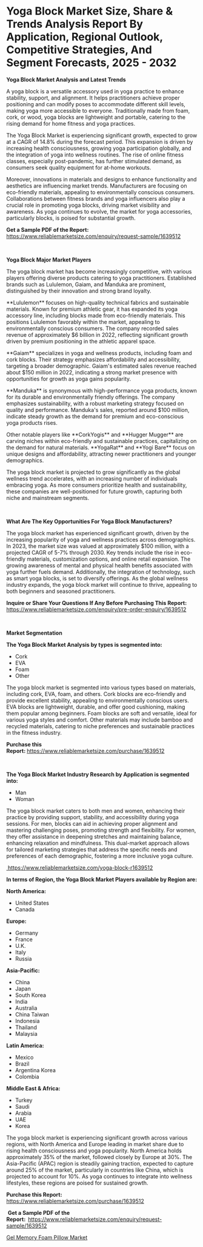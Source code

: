 <p><h1>Yoga Block Market Size, Share & Trends Analysis Report By Application, Regional Outlook, Competitive Strategies, And Segment Forecasts, 2025 - 2032</h1></p><p><strong>Yoga Block Market Analysis and Latest Trends</strong></p>
<p><p>A yoga block is a versatile accessory used in yoga practice to enhance stability, support, and alignment. It helps practitioners achieve proper positioning and can modify poses to accommodate different skill levels, making yoga more accessible to everyone. Traditionally made from foam, cork, or wood, yoga blocks are lightweight and portable, catering to the rising demand for home fitness and yoga practices.</p><p>The Yoga Block Market is experiencing significant growth, expected to grow at a CAGR of 14.8% during the forecast period. This expansion is driven by increasing health consciousness, growing yoga participation globally, and the integration of yoga into wellness routines. The rise of online fitness classes, especially post-pandemic, has further stimulated demand, as consumers seek quality equipment for at-home workouts.</p><p>Moreover, innovations in materials and designs to enhance functionality and aesthetics are influencing market trends. Manufacturers are focusing on eco-friendly materials, appealing to environmentally conscious consumers. Collaborations between fitness brands and yoga influencers also play a crucial role in promoting yoga blocks, driving market visibility and awareness. As yoga continues to evolve, the market for yoga accessories, particularly blocks, is poised for substantial growth.</p></p>
<p><strong>Get a Sample PDF of the Report:&nbsp;</strong> <a href="https://www.reliablemarketsize.com/enquiry/request-sample/1639512?utm_campaign=2409&utm_medium=2&utm_source=Github&utm_content=ia&utm_term=08022025&utm_id=yoga-block">https://www.reliablemarketsize.com/enquiry/request-sample/1639512</a></p>
<p>&nbsp;</p>
<p><strong>Yoga Block Major Market Players</strong></p>
<p><p>The yoga block market has become increasingly competitive, with various players offering diverse products catering to yoga practitioners. Established brands such as Lululemon, Gaiam, and Manduka are prominent, distinguished by their innovation and strong brand loyalty.</p><p>**Lululemon** focuses on high-quality technical fabrics and sustainable materials. Known for premium athletic gear, it has expanded its yoga accessory line, including blocks made from eco-friendly materials. This positions Lululemon favorably within the market, appealing to environmentally conscious consumers. The company recorded sales revenue of approximately $6 billion in 2022, reflecting significant growth driven by premium positioning in the athletic apparel space.</p><p>**Gaiam** specializes in yoga and wellness products, including foam and cork blocks. Their strategy emphasizes affordability and accessibility, targeting a broader demographic. Gaiam's estimated sales revenue reached about $150 million in 2022, indicating a strong market presence with opportunities for growth as yoga gains popularity.</p><p>**Manduka** is synonymous with high-performance yoga products, known for its durable and environmentally friendly offerings. The company emphasizes sustainability, with a robust marketing strategy focused on quality and performance. Manduka's sales, reported around $100 million, indicate steady growth as the demand for premium and eco-conscious yoga products rises.</p><p>Other notable players like **CorkYogis** and **Hugger Mugger** are carving niches within eco-friendly and sustainable practices, capitalizing on the demand for natural materials. **YogaRat** and **Yogi Bare** focus on unique designs and affordability, attracting newer practitioners and younger demographics.</p><p>The yoga block market is projected to grow significantly as the global wellness trend accelerates, with an increasing number of individuals embracing yoga. As more consumers prioritize health and sustainability, these companies are well-positioned for future growth, capturing both niche and mainstream segments.</p></p>
<p>&nbsp;</p>
<p><strong>What Are The Key Opportunities For Yoga Block Manufacturers?</strong></p>
<p><p>The yoga block market has experienced significant growth, driven by the increasing popularity of yoga and wellness practices across demographics. In 2023, the market size was valued at approximately $100 million, with a projected CAGR of 5-7% through 2030. Key trends include the rise in eco-friendly materials, customization options, and online retail expansion. The growing awareness of mental and physical health benefits associated with yoga further fuels demand. Additionally, the integration of technology, such as smart yoga blocks, is set to diversify offerings. As the global wellness industry expands, the yoga block market will continue to thrive, appealing to both beginners and seasoned practitioners.</p></p>
<p><strong>Inquire or Share Your Questions If Any Before Purchasing This Report:</strong> <a href="https://www.reliablemarketsize.com/enquiry/pre-order-enquiry/1639512?utm_campaign=2409&utm_medium=2&utm_source=Github&utm_content=ia&utm_term=08022025&utm_id=yoga-block">https://www.reliablemarketsize.com/enquiry/pre-order-enquiry/1639512</a></p>
<p>&nbsp;</p>
<p><strong>Market Segmentation</strong></p>
<p><strong>The Yoga Block Market Analysis by types is segmented into:</strong></p>
<p><ul><li>Cork</li><li>EVA</li><li>Foam</li><li>Other</li></ul></p>
<p><p>The yoga block market is segmented into various types based on materials, including cork, EVA, foam, and others. Cork blocks are eco-friendly and provide excellent stability, appealing to environmentally conscious users. EVA blocks are lightweight, durable, and offer good cushioning, making them popular among beginners. Foam blocks are soft and versatile, ideal for various yoga styles and comfort. Other materials may include bamboo and recycled materials, catering to niche preferences and sustainable practices in the fitness industry.</p></p>
<p><strong>Purchase this Report:&nbsp;</strong><a href="https://www.reliablemarketsize.com/purchase/1639512?utm_campaign=2409&utm_medium=2&utm_source=Github&utm_content=ia&utm_term=08022025&utm_id=yoga-block">https://www.reliablemarketsize.com/purchase/1639512</a></p>
<p>&nbsp;</p>
<p><strong>The Yoga Block Market Industry Research by Application is segmented into:</strong></p>
<p><ul><li>Man</li><li>Woman</li></ul></p>
<p><p>The yoga block market caters to both men and women, enhancing their practice by providing support, stability, and accessibility during yoga sessions. For men, blocks can aid in achieving proper alignment and mastering challenging poses, promoting strength and flexibility. For women, they offer assistance in deepening stretches and maintaining balance, enhancing relaxation and mindfulness. This dual-market approach allows for tailored marketing strategies that address the specific needs and preferences of each demographic, fostering a more inclusive yoga culture.</p></p>
<p><a href="https://www.reliablemarketsize.com/yoga-block-r1639512?utm_campaign=2409&utm_medium=2&utm_source=Github&utm_content=ia&utm_term=08022025&utm_id=yoga-block">&nbsp;https://www.reliablemarketsize.com/yoga-block-r1639512</a></p>
<p><strong>In terms of Region, the Yoga Block Market Players available by Region are:</strong></p>
<p>
    <p> <strong> North America: </strong>
        <ul>
            <li>United States</li>
            <li>Canada</li>
        </ul>
        </p> 
    <p> <strong> Europe: </strong>
        <ul>
            <li>Germany</li>
            <li>France</li>
            <li>U.K.</li>
            <li>Italy</li>
            <li>Russia</li>
        </ul>
        </p> 
    <p> <strong> Asia-Pacific: </strong>
        <ul>
            <li>China</li>
            <li>Japan</li>
            <li>South Korea</li>
            <li>India</li>
            <li>Australia</li>
            <li>China Taiwan</li>
            <li>Indonesia</li>
            <li>Thailand</li>
            <li>Malaysia</li>
        </ul>
        </p> 
    <p> <strong> Latin America: </strong>
        <ul>
            <li>Mexico</li>
            <li>Brazil</li>
            <li>Argentina Korea</li>
            <li>Colombia</li>
        </ul>
        </p> 
    <p> <strong> Middle East & Africa: </strong>
        <ul>
            <li>Turkey</li>
            <li>Saudi</li>
            <li>Arabia</li>
            <li>UAE</li>
            <li>Korea</li>
        </ul>
    </p>
    </p>
<p><p>The yoga block market is experiencing significant growth across various regions, with North America and Europe leading in market share due to rising health consciousness and yoga popularity. North America holds approximately 35% of the market, followed closely by Europe at 30%. The Asia-Pacific (APAC) region is steadily gaining traction, expected to capture around 25% of the market, particularly in countries like China, which is projected to account for 10%. As yoga continues to integrate into wellness lifestyles, these regions are poised for sustained growth.</p></p>
<p><strong>Purchase this Report: </strong><a href="https://www.reliablemarketsize.com/purchase/1639512?utm_campaign=2409&utm_medium=2&utm_source=Github&utm_content=ia&utm_term=08022025&utm_id=yoga-block">https://www.reliablemarketsize.com/purchase/1639512</a></p>
<p>&nbsp;<strong>Get a Sample PDF of the Report:&nbsp;&nbsp;</strong><a href="https://www.reliablemarketsize.com/enquiry/request-sample/1639512?utm_campaign=2409&utm_medium=2&utm_source=Github&utm_content=ia&utm_term=08022025&utm_id=yoga-block">https://www.reliablemarketsize.com/enquiry/request-sample/1639512</a></p>
<p><strong></strong></p>
<p><p><a href="https://github.com/kimberjam0i/Market-Research-Report-List-1/blob/main/gel-memory-foam-pillow-market.md?utm_campaign=2409&utm_medium=2&utm_source=Github&utm_content=ia&utm_term=08022025&utm_id=yoga-block">Gel Memory Foam Pillow Market</a></p></p>